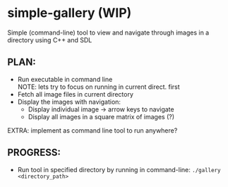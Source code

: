 # simple-gallery (WIP)
Simple (command-line) tool to view and navigate through images in a directory using C++ and SDL

## PLAN:
 - Run executable in command line <br/>
 NOTE: lets try to focus on running in current direct. first
 - Fetch all image files in current directory
 - Display the images with navigation:
      - Display individual image -> arrow keys to navigate
      - Display all images in a square matrix of images (?)

EXTRA: implement as command line tool to run anywhere?

## PROGRESS:
- Run tool in specified directory by running in command-line:
    `./gallery <directory_path>`
